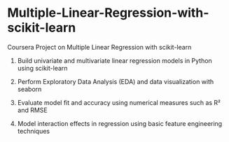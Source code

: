 # Multiple-Linear-Regression-with-scikit-learn
Coursera Project on Multiple Linear Regression with scikit-learn

1. Build univariate and multivariate linear regression models in Python using scikit-learn

2. Perform Exploratory Data Analysis (EDA) and data visualization with seaborn

3. Evaluate model fit and accuracy using numerical measures such as R² and RMSE

4. Model interaction effects in regression using basic feature engineering techniques
